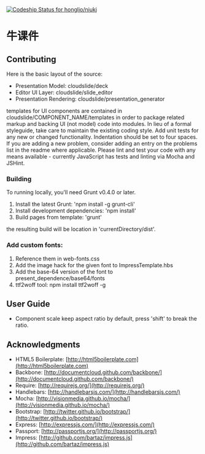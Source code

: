 [ ![Codeship Status for honglio/niukj](https://codeship.io/projects/5c4fd850-11c8-0132-a74a-029e44e44534/status)](https://codeship.io/projects/33121)

# 牛课件 #

## Contributing ##

Here is the basic layout of the source:

* Presentation Model: cloudslide/deck
* Editor UI Layer: cloudslide/slide_editor
* Presentation Rendering: cloudslide/presentation_generator

templates for UI components are contained in cloudslide/COMPONENT_NAME/templates in order to package related markup and backing UI (not model) code into modules. In lieu of a formal styleguide, take care to maintain the existing coding style. Add unit tests for any new or changed functionality. Indentation should be set to four spaces. If you are adding a new problem, consider adding an entry on the problems list in the readme where applicable. Please lint and test your code with any means available - currently JavaScript has tests and linting via Mocha and JSHint.

### Building ###

To running locally, you'll need Grunt v0.4.0 or later.

1. Install the latest Grunt: 'npm install -g grunt-cli'
2. Install development dependencies: 'npm install'
3. Build pages from template: 'grunt'

the resulting build will be location in 'currentDirectory/dist'.

### Add custom fonts: ###
1. Reference them in web-fonts.css
2. Add the image hack for the given font to ImpressTemplate.hbs
3. Add the base-64 version of the font to present_dependence/base64/fonts
4. ttf2woff tool: npm install ttf2woff -g

## User Guide ##
* Component scale keep aspect ratio by default, press 'shift' to break the ratio.


## Acknowledgments ##

* HTML5 Boilerplate: [http://html5boilerplate.com](http://html5boilerplate.com)
* Backbone: [http://documentcloud.github.com/backbone/](http://documentcloud.github.com/backbone/)
* Require: [http://requirejs.org/](http://requirejs.org/)
* Handlebars: [http://handlebarsjs.com/](http://handlebarsjs.com/)
* Mocha: [http://visionmedia.github.io/mocha/](http://visionmedia.github.io/mocha/)
* Bootstrap: [http://twitter.github.io/bootstrap/](http://twitter.github.io/bootstrap/)
* Express: [http://expressjs.com/](http://expressjs.com/)
* Passport: [http://passportjs.org/](http://passportjs.org/)
* Impress: [http://github.com/bartaz/impress.js](http://github.com/bartaz/impress.js)